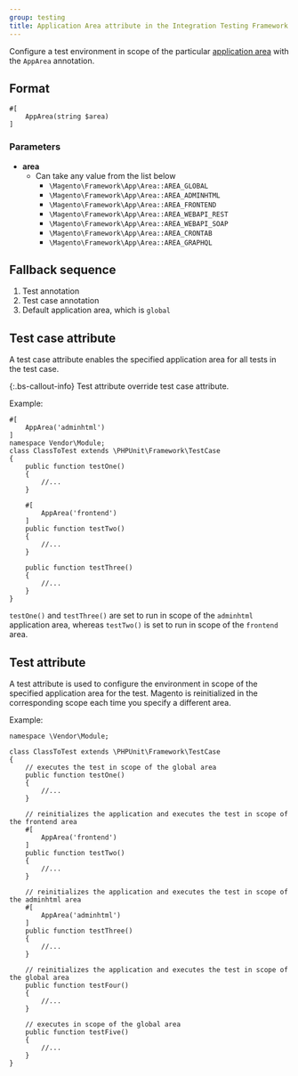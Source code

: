 ```yaml
---
group: testing
title: Application Area attribute in the Integration Testing Framework
---
```


Configure a test environment in scope of the particular [application area][] with the `AppArea` annotation.

## Format

```php?start_inline=1
#[
    AppArea(string $area)
]
```

### Parameters

- **area**
  - Can take any value from the list below
    - `\Magento\Framework\App\Area::AREA_GLOBAL`
    - `\Magento\Framework\App\Area::AREA_ADMINHTML`
    - `\Magento\Framework\App\Area::AREA_FRONTEND`
    - `\Magento\Framework\App\Area::AREA_WEBAPI_REST`
    - `\Magento\Framework\App\Area::AREA_WEBAPI_SOAP`
    - `\Magento\Framework\App\Area::AREA_CRONTAB`
    - `\Magento\Framework\App\Area::AREA_GRAPHQL`

## Fallback sequence

1. Test annotation
1. Test case annotation
1. Default application area, which is `global`

## Test case attribute

A test case attribute enables the specified application area for all tests in the test case.

{:.bs-callout-info}
Test attribute override test case attribute.

Example:

```php?start_inline=1
#[
    AppArea('adminhtml')
]
namespace Vendor\Module;
class ClassToTest extends \PHPUnit\Framework\TestCase
{
    public function testOne()
    {
        //...
    }

    #[
        AppArea('frontend')
    ]
    public function testTwo()
    {
        //...
    }

    public function testThree()
    {
        //...
    }
}
```

`testOne()` and `testThree()` are set to run in scope of the `adminhtml` application area, whereas `testTwo()` is set to run in scope of the `frontend` area.

## Test attribute

A test attribute is used to configure the environment in scope of the specified application area for the test.
Magento is reinitialized in the corresponding scope each time you specify a different area.

Example:

```php?start_inline=1
namespace \Vendor\Module;

class ClassToTest extends \PHPUnit\Framework\TestCase
{
    // executes the test in scope of the global area
    public function testOne()
    {
        //...
    }

    // reinitializes the application and executes the test in scope of the frontend area
    #[
        AppArea('frontend')
    ]
    public function testTwo()
    {
        //...
    }

    // reinitializes the application and executes the test in scope of the adminhtml area
    #[
        AppArea('adminhtml')
    ]
    public function testThree()
    {
        //...
    }

    // reinitializes the application and executes the test in scope of the global area
    public function testFour()
    {
        //...
    }

    // executes in scope of the global area
    public function testFive()
    {
        //...
    }
}
```

<!-- Link definitions -->

[application area]: {{page.baseurl}}/architecture/archi_perspectives/components/modules/mod_and_areas.html

